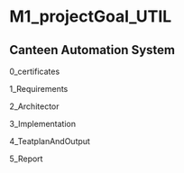 # M1_projectGoal_UTIL
## Canteen Automation System
0_certificates

1_Requirements

2_Architector

3_Implementation

4_TeatplanAndOutput

5_Report
